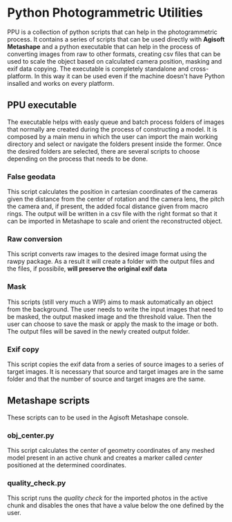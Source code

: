 # Python Photogrammetric Utilities

PPU is a collection of python scripts that can help in the photogrammetric process. It contains a series of scripts that can be used directly with **Agisoft Metashape** and a python executable that can help in the process of converting images from raw to other formats, creating csv files that can be used to scale the object based on calculated camera position, masking and exif data copying. The executable is completely standalone and cross-platform. In this way it can be used even if the machine doesn't have Python insalled and works on every platform.

## PPU executable

 The executable helps with easly queue and batch process folders of images that normally are created during the process of constructing a model. It is composed by a main menu in which the user can import the main working directory and select or navigate the folders present inside the former. Once the desired folders are selected, there are several scripts to choose depending on the process that needs to be done.
### False geodata
This script calculates the position in cartesian coordinates of the cameras given the distance from the center of rotation and the camera lens, the pitch the camera and, if present, the added focal distance given from macro rings. The output will be written in a csv file with the right format so that it can be imported in Metashape to scale and orient the reconstructed object.

### Raw conversion
This script converts raw images to the desired image format using the rawpy package. As a result it will create a folder with the output files and the files, if possibile, **will preserve the original exif data**

### Mask
This scripts (still very much a WIP) aims to mask automatically an object from the background. The user needs to write the input images that need to be masked, the output masked image and the threshold value. Then the user can choose to save the mask or apply the mask to the image or both. The output files will be saved in the newly created output folder. 

### Exif copy
This script copies the exif data from a series of source images to a series of target images. It is necessary that source and target images are in the same folder and that the number of source and target images are the same.


## Metashape scripts

These scripts can to be used in the Agisoft Metashape console.

### obj_center.py

This script calculates the center of geometry coordinates of any meshed model present in an active chunk and creates a marker called _center_ positioned at the determined coordinates.

### quality_check.py

This script runs the _quality check_ for the imported photos in the active chunk and disables the ones that have a value below the one defined by the user.


